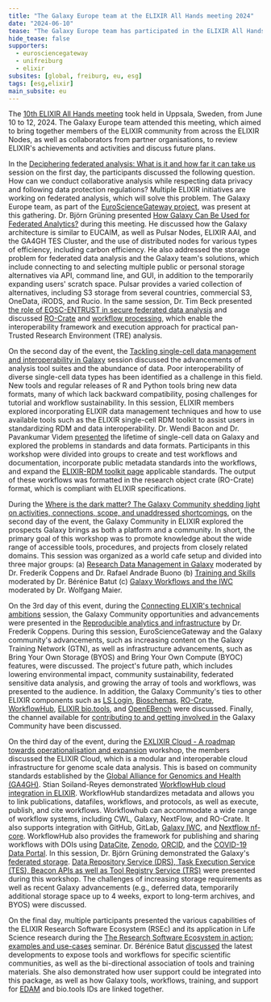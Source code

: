 ```yaml
---
title: "The Galaxy Europe team at the ELIXIR All Hands meeting 2024"
date: "2024-06-10"
tease: "The Galaxy Europe team has participated in the ELIXIR All Hands meeting 2024 in Uppsala, Sweden."
hide_tease: false
supporters:
  - eurosciencegateway
  - unifreiburg
  - elixir
subsites: [global, freiburg, eu, esg]
tags: [esg,elixir]
main_subsite: eu
---
```

The [10th ELIXIR All Hands meeting](https://elixir-events.eventscase.com/EN/ahm2024) took held in Uppsala, Sweden, from June 10 to 12, 2024. The Galaxy Europe team attended this meeting, which aimed to bring together members of the ELIXIR community from across the ELIXIR Nodes, as well as collaborators from partner organisations, to review ELIXIR's achievements and activities and discuss future plans.

In the [Deciphering federated analysis: What is it and how far it can take us](https://docs.google.com/document/d/13aCXWW8gnv9AYvPUDyOLO_oBQYacsW3EpJ9IKk5OzbM/edit?tab=t.0#heading=h.gjdgxs) session on the first day, the participants discussed the following question. How can we conduct collaborative analysis while respecting data privacy and following data protection regulations? Multiple ELIXIR initiatives are working on federated analysis, which will solve this problem. The Galaxy Europe team, as part of the [EuroScienceGateway project](https://galaxyproject.org/projects/esg/), was present at this gathering. Dr. Björn Grüning presented [How Galaxy Can Be Used for Federated Analytics?](https://docs.google.com/presentation/d/1PBMeVux-ukXoCsj8mAaUf_c3oHWCYwgm5cpc37WTkY4/edit#slide=id.g2e3832b6d94_1_48) during this meeting. He discussed how the Galaxy architecture is similar to EUCAIM, as well as Pulsar Nodes, ELIXIR AAI, and the GA4GH TES Cluster, and the use of distributed nodes for various types of efficiency, including carbon efficiency. He also addressed the storage problem for federated data analysis and the Galaxy team's solutions, which include connecting to and selecting multiple public or personal storage alternatives via API, command line, and GUI, in addition to the temporarily expanding users' scratch space. Pulsar provides a varied collection of alternatives, including S3 storage from several countries, commercial S3, OneData, iRODS, and Rucio. In the same session, Dr. Tim Beck presented [the role of EOSC-ENTRUST in secure federated data analysis](https://docs.google.com/presentation/d/1PBMeVux-ukXoCsj8mAaUf_c3oHWCYwgm5cpc37WTkY4/edit#slide=id.g2e3832b6d94_1_53) and discussed [RO-Crate](https://www.researchobject.org/ro-crate/) and [workflow processing](https://workflowhub.eu/), which enable the interoperability framework and execution approach for practical pan-Trusted Research Environment (TRE) analysis.

On the second day of the event, the [Tackling single-cell data management and interoperability in Galaxy](https://docs.google.com/document/d/16ykadI4A8l4wrviaBunan4ujxU36sJCk5_ZUOZTw_XU/edit?tab=t.0#heading=h.gjdgxs) session discussed the advancements of analysis tool suites and the abundance of data. Poor interoperability of diverse single-cell data types has been identified as a challenge in this field. New tools and regular releases of R and Python tools bring new data formats, many of which lack backward compatibility, posing challenges for tutorial and workflow sustainability. In this session, ELIXIR members explored incorporating ELIXIR data management techniques and how to use available tools such as the ELIXIR single-cell RDM toolkit to assist users in standardizing RDM and data interoperability. Dr. Wendi Bacon and Dr. Pavankumar Videm [presented](https://docs.google.com/presentation/d/1CM0bFJFuYezVOqNyFsZp2BrsygGRYMs43p1ColbYihI/edit#slide=id.g268ba6ba735_0_0) the lifetime of single-cell data on Galaxy and explored the problems in standards and data formats. Participants in this workshop were divided into groups to create and test workflows and documentation, incorporate public metadata standards into the workflows, and expand the [ELIXIR-RDM toolkit page](https://rdmkit.elixir-europe.org/single_cell_sequencing) applicable standards. The output of these workflows was formatted in the research object crate (RO-Crate) format, which is compliant with ELIXIR specifications.

During the [Where is the dark matter? The Galaxy Community shedding light on activities, connections, scope, and unaddressed shortcomings](https://docs.google.com/document/d/1i5coxz4ubcMdMr5E4v6OVPqbHs2S7ujOVnkRj6I33Cg/edit?tab=t.0), on the second day of the event, the Galaxy Community in ELIXIR explored the prospects Galaxy brings as both a platform and a community. In short, the primary goal of this workshop was to promote knowledge about the wide range of accessible tools, procedures, and projects from closely related domains. This session was organized as a world cafe setup and divided into three major groups:  (a) [Research Data Management in Galaxy](https://docs.google.com/document/d/1cpT4iI5YxavfQ9gsCyCuZ69aL8jNVa8_QdjFrsXNGDc/edit?tab=t.0#heading=h.p0gzezzi3us4) moderated by Dr. Frederik Coppens and Dr. Rafael Andrade Buono (b) [Training and Skills](https://docs.google.com/document/d/1ScpWMWXF8JULMrPfAiMoIs1Ez4DykwzL2iYpRchGNvs/edit?tab=t.0#heading=h.da5gwyeoxhss) moderated by Dr. Bérénice Batut (c) [Galaxy Workflows and the IWC](https://docs.google.com/document/d/1cUhebg99EHICWD6KVhfGDthwZloW4BylZwokrFpPaq4/edit?tab=t.0#heading=h.da5gwyeoxhss) moderated by Dr. Wolfgang Maier.

On the 3rd day of this event, during the [Connecting ELIXIR's technical ambitions](https://docs.google.com/document/d/1d1BgeD3qIJya0dXcB7wTI50QOmnHtJ-E_CfD9Kt3HLs/edit?tab=t.0#heading=h.gjdgxs) session, the Galaxy Community opportunities and advancements were presented in the [Reproducible analytics and infrastructure](https://docs.google.com/presentation/d/1k2bIFHAtxv7C_YaI6Idb9ZWirbiIIvQL/edit#slide=id.g2e2e5863106_0_52) by Dr. Frederik Coppens. During this session, EuroScienceGateway and the Galaxy community's advancements, such as increasing content on the Galaxy Training Network (GTN), as well as infrastructure advancements, such as Bring Your Own Storage (BYOS) and Bring Your Own Compute (BYOC) features, were discussed. The project's future path, which includes lowering environmental impact, community sustainability, federated sensitive data analysis, and growing the array of tools and workflows, was presented to the audience. In addition, the Galaxy Community's ties to other ELIXIR components such as [LS Login](https://lifescience-ri.eu/ls-login/version-2023/user/how-to-log-in-to-the-service-using-your-credentials.html), [Bioschemas](https://bioschemas.org/), [RO-Crate](https://www.researchobject.org/ro-crate/), [WorkflowHub](https://workflowhub.eu/), [ELIXIR bio.tools](https://elixir-europe.org/services/tools/biotools), and [OpenEBench](https://elixir-europe.org/services/openebench) were discussed. Finally, the channel available for [contributing to and getting involved in](https://galaxyproject.org/community/contributing/) the Galaxy Community have been discussed.

On the third day of the event, during the [EXLIXIR Cloud - A roadmap towards operationalisation and expansion](https://docs.google.com/document/d/1iMhd4cjVKOhoTaTDjk616VIuanQyDhgjOak0e3izLAE/edit?tab=t.0) workshop, the members discussed the ELIXIR Cloud, which is a modular and interoperable cloud infrastructure for genome scale data analysis. This is based on community standards established by the [Global Alliance for Genomics and Health (GA4GH)](https://www.ga4gh.org/). Stian Soiland-Reyes demonstrated [WorkflowHub cloud integration in ELIXIR](https://docs.google.com/presentation/d/1SQGTaBvNxWF5gMrH3e_3Wpl7xX-6Z8Ho/edit#slide=id.g2e15719ef5d_0_103). WorkflowHub standardizes metadata and allows you to link publications, datafiles, workflows, and protocols, as well as execute, publish, and cite workflows. Workflowhub can accommodate a wide range of workflow systems, including CWL, Galaxy, NextFlow, and RO-Crate. It also supports integration with GitHub, GitLab, [Galaxy IWC](https://iwc.galaxyproject.org/), and [Nextflow nf-core](https://nf-co.re/). WorkflowHub also provides the framework for publishing and sharing workflows with DOIs using [DataCite](https://datacite.org/), [Zenodo](https://zenodo.org/), [ORCID](https://orcid.org/), and the [COVID-19 Data Portal](https://www.covid19dataportal.org/). In this session, Dr. Björn Grüning demonstrated the Galaxy's [federated storage](https://docs.google.com/presentation/d/1SQGTaBvNxWF5gMrH3e_3Wpl7xX-6Z8Ho/edit#slide=id.g2e15719ef5d_0_124). [Data Repository Service (DRS), Task Execution Service (TES), Beacon APIs as well as Tool Registry Service (TRS)](https://galaxyproject.org/ga4gh/) were presented during this workshop. The challenges of increasing storage requirements as well as recent Galaxy advancements (e.g., deferred data, temporarily additional storage space up to 4 weeks, export to long-term archives, and BYOS) were discussed.

On the final day, multiple participants presented the various capabilities of the ELIXIR Research Software Ecosystem (RSEc) and its application in Life Science research during the [The Research Software Ecosystem in action: examples and use-cases](https://docs.google.com/document/d/1iR6V2ZGd2QSKdgr96CVYW45es5v4vfncqDqGelUoFRU/edit?tab=t.0) seminar. Dr. Bérénice Batut [discussed](https://docs.google.com/presentation/d/1Ao0dA-u0-5EP1c0yvxrbBVuiVtFBlsE3RriJmHszWeA/edit#slide=id.g2e1ad0cf65f_1_56) the latest developments to expose tools and workflows for specific scientific communities, as well as the bi-directional association of tools and training materials. She also demonstrated how user support could be integrated into this package, as well as how Galaxy tools, workflows, training, and support for [EDAM](https://edamontologydocs.readthedocs.io/en/latest/what_is_edam.html) and bio.tools IDs are linked together.
